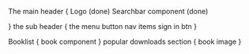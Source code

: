 The main header {
	Logo (done)
	Searchbar component (done)

}
the sub header {
	the menu button
	nav items 
	sign in btn
}

Booklist {
	book component
}
popular downloads section {
	book image
}